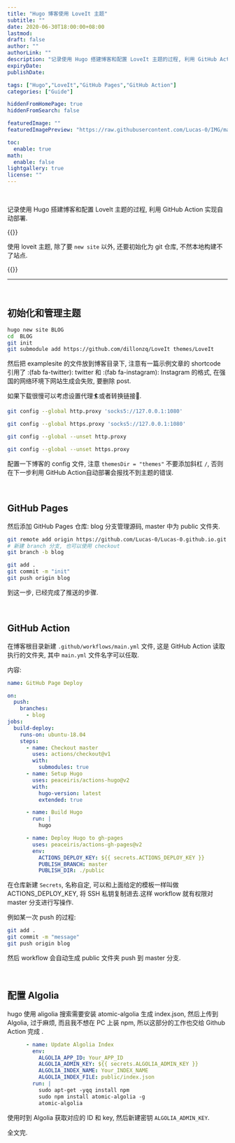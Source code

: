 ```yaml
---
title: "Hugo 博客使用 LoveIt 主题"
subtitle: ""
date: 2020-06-30T18:00:00+08:00
lastmod: 
draft: false
author: ""
authorLink: ""
description: "记录使用 Hugo 搭建博客和配置 LoveIt 主题的过程, 利用 GitHub Action 实现自动部署."
expiryDate: 
publishDate: 

tags: ["Hugo","LoveIt","GitHub Pages","GitHub Action"]
categories: ["Guide"]

hiddenFromHomePage: true
hiddenFromSearch: false

featuredImage: ""
featuredImagePreview: "https://raw.githubusercontent.com/Lucas-0/IMG/master/20200406212944.jpg"

toc:
  enable: true
math:
  enable: false
lightgallery: true
license: ""
---
```


<!--more-->

</br>

记录使用 Hugo 搭建博客和配置 LoveIt 主题的过程, 利用 GitHub Action 实现自动部署.

{{<admonition warning>}}

使用 loveit 主题, 除了要 `new site` 以外, 还要初始化为 git 仓库, 不然本地构建不了站点.

{{</admonition>}}

---

</br>

## 初始化和管理主题 ##

```bash
hugo new site BLOG
cd  BLOG
git init
git submodule add https://github.com/dillonzq/LoveIt themes/LoveIt
```

然后把 examplesite 的文件放到博客目录下, 注意有一篇示例文章的 shortcode 引用了 :(fab fa-twitter): twitter 和 :(fab fa-instagram): Instagram 的格式, 在强国的网络环境下网站生成会失败, 要删除 post.

如果下载很慢可以考虑设置代理:surfer:或者转换链接:link:.

```bash
git config --global http.proxy 'socks5://127.0.0.1:1080'

git config --global https.proxy 'socks5://127.0.0.1:1080'

git config --global --unset http.proxy

git config --global --unset https.proxy
```

配置一下博客的 config 文件, 注意 `themesDir = "themes"` 不要添加斜杠 `/`, 否则在下一步利用 GitHub Action自动部署会报找不到主题的错误.

</br>

## GitHub Pages ##

然后添加 GitHub Pages 仓库: blog 分支管理源码, master 中为 public 文件夹.
 ```bash
git remote add origin https://github.com/Lucas-0/Lucas-0.github.io.git
# 新建 branch 分支, 也可以使用 checkout
git branch -b blog

git add .
git commit -m "init"
git push origin blog
 ```

到这一步, 已经完成了推送的步骤.

</br>

## GitHub Action ##

在博客根目录新建 `.github/workflows/main.yml` 文件, 这是 GitHub Action 读取执行的文件夹, 其中 `main.yml` 文件名字可以任取.

内容:

```yaml
name: GitHub Page Deploy

on:
  push:
    branches:
      - blog
jobs:
  build-deploy:
    runs-on: ubuntu-18.04
    steps:
      - name: Checkout master
        uses: actions/checkout@v1      
        with:
          submodules: true
      - name: Setup Hugo
        uses: peaceiris/actions-hugo@v2
        with:
          hugo-version: latest
          extended: true

      - name: Build Hugo
        run: |
          hugo

      - name: Deploy Hugo to gh-pages
        uses: peaceiris/actions-gh-pages@v2
        env:
          ACTIONS_DEPLOY_KEY: ${{ secrets.ACTIONS_DEPLOY_KEY }}
          PUBLISH_BRANCH: master
          PUBLISH_DIR: ./public
```

在仓库新建 `Secrets`, 名称自定, 可以和上面给定的模板一样叫做 ACTIONS_DEPLOY_KEY, 将 SSH 私钥复制进去.这样 workflow 就有权限对 master 分支进行写操作.

例如某一次 push 的过程:

```bash
git add .
git commit -m "message"
git push origin blog
```

然后 workflow 会自动生成 public 文件夹 push 到 master 分支.

​    

## 配置 Algolia ##

hugo 使用 aligolia 搜索需要安装 atomic-algolia 生成 index.json, 然后上传到 Algolia, 过于麻烦, 而且我不想在 PC 上装 npm, 所以这部分的工作也交给 Github Action 完成 .

```yml
      - name: Update Algolia Index
        env:
          ALGOLIA_APP_ID: Your_APP_ID
          ALGOLIA_ADMIN_KEY: ${{ secrets.ALGOLIA_ADMIN_KEY }}
          ALGOLIA_INDEX_NAME: Your_INDEX_NAME
          ALGOLIA_INDEX_FILE: public/index.json
        run: |
          sudo apt-get -yqq install npm
          sudo npm install atomic-algolia -g
          atomic-algolia
```

使用时到 Algolia 获取对应的 ID 和 key, 然后新建密钥 `ALGOLIA_ADMIN_KEY`.

全文完.

</br>
